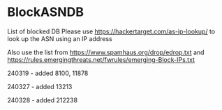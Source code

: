# BlockASNDB
List of blocked DB
Please use https://hackertarget.com/as-ip-lookup/ to look up the ASN using an IP address

Also use the list from
https://www.spamhaus.org/drop/edrop.txt
and
https://rules.emergingthreats.net/fwrules/emerging-Block-IPs.txt

240319
	- added 8100, 11878
	
240327
	- added 13213
	
240328
	- added 212238

